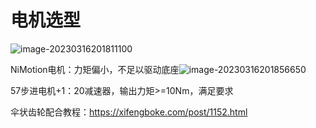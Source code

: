 # 电机选型

![image-20230316201811100](C:\Users\dell\AppData\Roaming\Typora\typora-user-images\image-20230316201811100.png)

NiMotion电机：力矩偏小，不足以驱动底座![image-20230316201856650](C:\Users\dell\AppData\Roaming\Typora\typora-user-images\image-20230316201856650.png)

57步进电机+1：20减速器，输出力矩>=10Nm，满足要求



伞状齿轮配合教程：https://xifengboke.com/post/1152.html